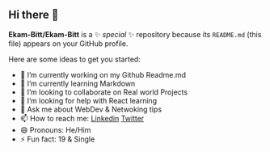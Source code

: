 ## Hi there 👋

**Ekam-Bitt/Ekam-Bitt** is a ✨ _special_ ✨ repository because its `README.md` (this file) appears on your GitHub profile.

Here are some ideas to get you started:

- 🔭 I’m currently working on my Github Readme.md
- 🌱 I’m currently learning Markdown
- 👯 I’m looking to collaborate on Real world Projects
- 🤔 I’m looking for help with React learning
- 💬 Ask me about WebDev & Netwoking tips
- 📫 How to reach me: [Linkedin](https://www.linkedin.com/in/ekam-bitt-584645203/) [Twitter](https://twitter.com/BittEkam)
- 😄 Pronouns: He/Him
- ⚡ Fun fact: 19 & Single
